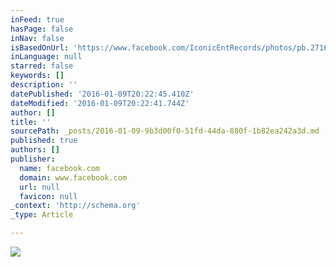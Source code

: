 ```yaml
---
inFeed: true
hasPage: false
inNav: false
isBasedOnUrl: 'https://www.facebook.com/IconicEntRecords/photos/pb.271646689572150.-2207520000.1452370255./724192540984227/?type=3&theater'
inLanguage: null
starred: false
keywords: []
description: ''
datePublished: '2016-01-09T20:22:45.410Z'
dateModified: '2016-01-09T20:22:41.744Z'
author: []
title: ''
sourcePath: _posts/2016-01-09-9b3d00f0-51fd-44da-880f-1b82ea242a3d.md
published: true
authors: []
publisher:
  name: facebook.com
  domain: www.facebook.com
  url: null
  favicon: null
_context: 'http://schema.org'
_type: Article

---
```

![](https://s3-us-west-2.amazonaws.com/the-grid-img/p/e3c119bd0c7795e7ad8a83a292b308f772f4bbef.jpg)
